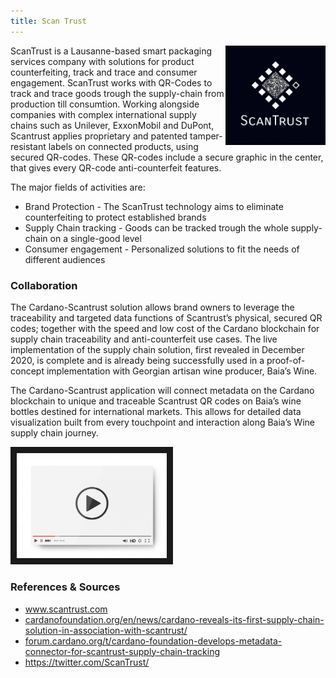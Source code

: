 ```yaml
---
title: Scan Trust
---
```

<img src="/projects/business/Logo-Scantrust.png" alt="ScanTrust Logo" width="160" class="projects-logo" align="right"/>
ScanTrust is a Lausanne-based smart packaging services company with solutions for product counterfeiting, track and trace and consumer engagement. ScanTrust works with QR-Codes to track and trace goods trough the supply-chain from production till consumtion. Working alongside companies with complex international supply chains such as Unilever, ExxonMobil and DuPont, Scantrust applies proprietary and patented tamper-resistant labels on connected products, using secured QR-codes. These QR-codes include a secure graphic in the center, that gives every QR-code anti-counterfeit features.

The major fields of activities are:
* Brand Protection - The ScanTrust technology aims to eliminate counterfeiting to protect established brands
* Supply Chain tracking - Goods can be tracked trough the whole supply-chain on a single-good level
* Consumer engagement - Personalized solutions to fit the needs of different audiences


### Collaboration
The Cardano-Scantrust solution allows brand owners to leverage the traceability and targeted data functions of Scantrust’s physical, secured QR codes; together with the speed and low cost of the Cardano blockchain for supply chain traceability and anti-counterfeit use cases.  The live implementation of the supply chain solution, first revealed in December 2020, is complete and is already being successfully used in a proof-of-concept implementation with Georgian artisan wine producer, Baia’s Wine.

The Cardano-Scantrust application will connect metadata on the Cardano blockchain to unique and traceable Scantrust QR codes on Baia’s wine bottles destined for international markets. This allows for detailed data visualization built from every touchpoint and interaction along Baia’s Wine supply chain journey.


<a href="http://www.youtube.com/watch?feature=player_embedded&v=6g57R9SQPkY
" target="_blank"><img src="/assets/images/video-player-bar-template.jpg" 
alt="Interview" width="240" border="10" /></a>


### References & Sources
* <a href="https://www.scantrust.com/" target="_blank">www.scantrust.com</a>
* <a href="https://cardanofoundation.org/en/news/cardano-reveals-its-first-supply-chain-solution-in-association-with-scantrust/" target="_blank">cardanofoundation.org/en/news/cardano-reveals-its-first-supply-chain-solution-in-association-with-scantrust/</a>
* <a href="https://forum.cardano.org/t/cardano-foundation-develops-metadata-connector-for-scantrust-supply-chain-tracking" target="_blank">forum.cardano.org/t/cardano-foundation-develops-metadata-connector-for-scantrust-supply-chain-tracking</a>
* <a href="https://twitter.com/ScanTrust/status/1220658959888969732?s=20" target="_blank">https://twitter.com/ScanTrust/</a>
